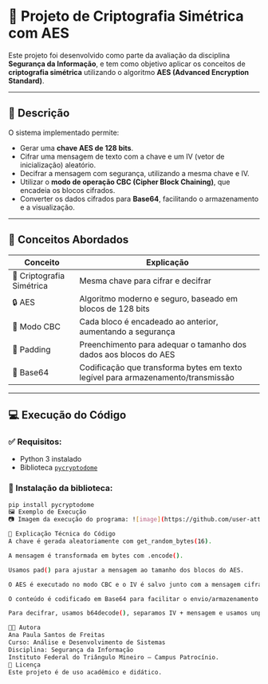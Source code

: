 # 🔐 Projeto de Criptografia Simétrica com AES

Este projeto foi desenvolvido como parte da avaliação da disciplina **Segurança da Informação**, e tem como objetivo aplicar os conceitos de **criptografia simétrica** utilizando o algoritmo **AES (Advanced Encryption Standard)**.

---

## 📘 Descrição

O sistema implementado permite:
- Gerar uma **chave AES de 128 bits**.
- Cifrar uma mensagem de texto com a chave e um IV (vetor de inicialização) aleatório.
- Decifrar a mensagem com segurança, utilizando a mesma chave e IV.
- Utilizar o **modo de operação CBC (Cipher Block Chaining)**, que encadeia os blocos cifrados.
- Converter os dados cifrados para **Base64**, facilitando o armazenamento e a visualização.

---

## 📌 Conceitos Abordados

| Conceito                     | Explicação                                                                 |
|-----------------------------|-----------------------------------------------------------------------------|
| 🔑 Criptografia Simétrica   | Mesma chave para cifrar e decifrar                                         |
| 🔒 AES                      | Algoritmo moderno e seguro, baseado em blocos de 128 bits                  |
| 🔁 Modo CBC                 | Cada bloco é encadeado ao anterior, aumentando a segurança                 |
| 🧱 Padding                  | Preenchimento para adequar o tamanho dos dados aos blocos do AES           |
| 📜 Base64                   | Codificação que transforma bytes em texto legível para armazenamento/transmissão |

---

## 💻 Execução do Código

### ✅ Requisitos:
- Python 3 instalado
- Biblioteca [`pycryptodome`](https://pypi.org/project/pycryptodome/)

### 🔧 Instalação da biblioteca:

```bash
pip install pycryptodome
🖼️ Exemplo de Execução
📷 Imagem da execução do programa: ![image](https://github.com/user-attachments/assets/5c9103a3-00b0-475c-9850-c885aefaa213)

🧠 Explicação Técnica do Código
A chave é gerada aleatoriamente com get_random_bytes(16).

A mensagem é transformada em bytes com .encode().

Usamos pad() para ajustar a mensagem ao tamanho dos blocos do AES.

O AES é executado no modo CBC e o IV é salvo junto com a mensagem cifrada.

O conteúdo é codificado em Base64 para facilitar o envio/armazenamento.

Para decifrar, usamos b64decode(), separamos IV + mensagem e usamos unpad() após decifrar.

👩‍💻 Autora
Ana Paula Santos de Freitas
Curso: Análise e Desenvolvimento de Sistemas
Disciplina: Segurança da Informação
Instituto Federal do Triângulo Mineiro – Campus Patrocínio.
📜 Licença
Este projeto é de uso acadêmico e didático.
